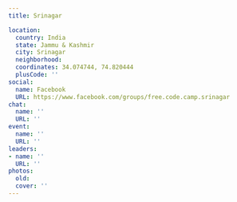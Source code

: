 ```yaml
---
title: Srinagar

location:
  country: India
  state: Jammu & Kashmir
  city: Srinagar
  neighborhood: 
  coordinates: 34.074744, 74.820444
  plusCode: ''
social:
  name: Facebook
  URL: https://www.facebook.com/groups/free.code.camp.srinagar
chat:
  name: ''
  URL: ''
event:
  name: ''
  URL: ''
leaders:
- name: ''
  URL: ''
photos:
  old: 
  cover: ''
---
```

